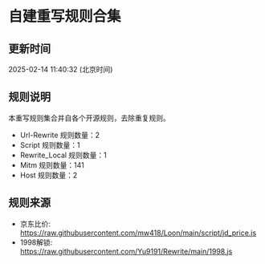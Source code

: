 # 自建重写规则合集

## 更新时间
2025-02-14 11:40:32 (北京时间)

## 规则说明
本重写规则集合并自各个开源规则，去除重复规则。
- Url-Rewrite 规则数量：2
- Script 规则数量：1
- Rewrite_Local 规则数量：1
- Mitm 规则数量：141
- Host 规则数量：2

## 规则来源
- 京东比价: https://raw.githubusercontent.com/mw418/Loon/main/script/jd_price.js
- 1998解锁: https://raw.githubusercontent.com/Yu9191/Rewrite/main/1998.js
